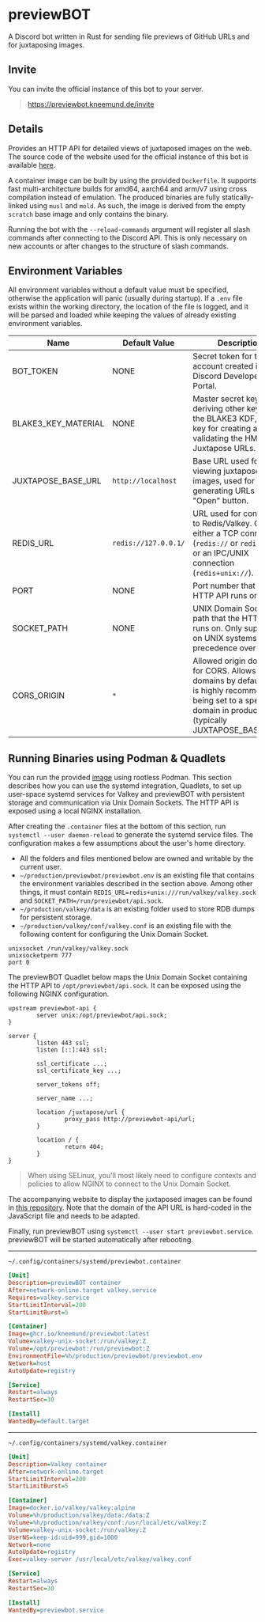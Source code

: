 # previewBOT

A Discord bot written in Rust for sending file previews of GitHub URLs and for juxtaposing images.

## Invite

You can invite the official instance of this bot to your server.

> https://previewbot.kneemund.de/invite

## Details

Provides an HTTP API for detailed views of juxtaposed images on the web. The source code of the website used for the official instance of this bot is available [here](https://github.com/Kneemund/juxtapose).

A container image can be built by using the provided `Dockerfile`. It supports fast multi-architecture builds for amd64, aarch64 and arm/v7 using cross compilation instead of emulation. The produced binaries are fully statically-linked using `musl` and `mold`. As such, the image is derived from the empty `scratch` base image and only contains the binary.

Running the bot with the `--reload-commands` argument will register all slash commands after connecting to the Discord API. This is only necessary on new accounts or after changes to the structure of slash commands.

## Environment Variables

All environment variables without a default value must be specified, otherwise the application will panic (usually during startup). If a `.env` file exists within the working directory, the location of the file is logged, and it will be parsed and loaded while keeping the values of already existing environment variables.

| Name                | Default Value        | Description                                                                                                                                                            |
| ------------------- | -------------------- | ---------------------------------------------------------------------------------------------------------------------------------------------------------------------- |
| BOT_TOKEN           | NONE                 | Secret token for the bot account created in the Discord Developer Portal.                                                                                              |
| BLAKE3_KEY_MATERIAL | NONE                 | Master secret key for deriving other keys using the BLAKE3 KDF, e.g. the key for creating and validating the HMAC in Juxtapose URLs.                                   |
| JUXTAPOSE_BASE_URL  | `http://localhost`   | Base URL used for viewing juxtaposed images, used for generating URLs for the "Open" button.                                                                           |
| REDIS_URL           | `redis://127.0.0.1/` | URL used for connecting to Redis/Valkey. Can be either a TCP connection (`redis://` or `rediss://`), or an IPC/UNIX connection (`redis+unix://`).                      |
| PORT                | NONE                 | Port number that the HTTP API runs on.                                                                                                                                 |
| SOCKET_PATH         | NONE                 | UNIX Domain Socket path that the HTTP API runs on. Only supported on UNIX systems, takes precedence over PORT.                                                         |
| CORS_ORIGIN         | `*`                  | Allowed origin domains for CORS. Allows all domains by default, but is highly recommended being set to a specific domain in production (typically JUXTAPOSE_BASE_URL). |

## Running Binaries using Podman & Quadlets

You can run the provided [image](https://github.com/Kneemund/previewBOT/pkgs/container/previewbot) using rootless Podman. This section describes how you can use the systemd integration, Quadlets, to set up user-space systemd services for Valkey and previewBOT with persistent storage and communication via Unix Domain Sockets. The HTTP API is exposed using a local NGINX installation.

After creating the `.container` files at the bottom of this section, run `systemctl --user daemon-reload` to generate the systemd service files. The configuration makes a few assumptions about the user's home directory.

-   All the folders and files mentioned below are owned and writable by the current user.
-   `~/production/previewbot/previewbot.env` is an existing file that contains the environment variables described in the section above. Among other things, it must contain `REDIS_URL=redis+unix:///run/valkey/valkey.sock` and `SOCKET_PATH=/run/previewbot/api.sock`.
-   `~/production/valkey/data` is an existing folder used to store RDB dumps for persistent storage.
-   `~/production/valkey/conf/valkey.conf` is an existing file with the following content for configuring the Unix Domain Socket.

```
unixsocket /run/valkey/valkey.sock
unixsocketperm 777
port 0
```

The previewBOT Quadlet below maps the Unix Domain Socket containing the HTTP API to `/opt/previewbot/api.sock`. It can be exposed using the following NGINX configuration.

```nginx
upstream previewbot-api {
        server unix:/opt/previewbot/api.sock;
}

server {
        listen 443 ssl;
        listen [::]:443 ssl;

        ssl_certificate ...;
        ssl_certificate_key ...;

        server_tokens off;

        server_name ...;

        location /juxtapose/url {
                proxy_pass http://previewbot-api/url;
        }

	    location / {
                return 404;
        }
}
```

> When using SELinux, you'll most likely need to configure contexts and policies to allow NGINX to connect to the Unix Domain Socket.

The accompanying website to display the juxtaposed images can be found in [this repository](https://github.com/Kneemund/juxtapose). Note that the domain of the API URL is hard-coded in the JavaScript file and needs to be adapted.

Finally, run previewBOT using `systemctl --user start previewbot.service`. previewBOT will be started automatically after rebooting.

---

`~/.config/containers/systemd/previewbot.container`

```ini
[Unit]
Description=previewBOT container
After=network-online.target valkey.service
Requires=valkey.service
StartLimitInterval=200
StartLimitBurst=5

[Container]
Image=ghcr.io/kneemund/previewbot:latest
Volume=valkey-unix-socket:/run/valkey:Z
Volume=/opt/previewbot:/run/previewbot:Z
EnvironmentFile=%h/production/previewbot/previewbot.env
Network=host
AutoUpdate=registry

[Service]
Restart=always
RestartSec=30

[Install]
WantedBy=default.target
```

---

`~/.config/containers/systemd/valkey.container`

```ini
[Unit]
Description=Valkey container
After=network-online.target
StartLimitInterval=200
StartLimitBurst=5

[Container]
Image=docker.io/valkey/valkey:alpine
Volume=%h/production/valkey/data:/data:Z
Volume=%h/production/valkey/conf:/usr/local/etc/valkey:Z
Volume=valkey-unix-socket:/run/valkey:Z
UserNS=keep-id:uid=999,gid=1000
Network=none
AutoUpdate=registry
Exec=valkey-server /usr/local/etc/valkey/valkey.conf

[Service]
Restart=always
RestartSec=30

[Install]
WantedBy=previewbot.service
```
